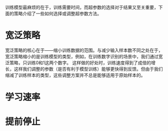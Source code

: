 训练模型最麻烦的在于，训练需要时间，而超参数的选择对于结果又至关重要，下面的策略介绍了一些如何选择或调整超参数方法。
# 宽泛策略
宽泛策略的核心在于——缩小训练数据的范围。与减少输入样本数不同之处在于，宽泛策略缩小的是训练模型的类型，例如，在训练数字识别的场景中，我们通过宽泛策略，只训练0和1这两个数字。
这样做的好处时，训练速度得到了成倍的增长，这样我们调整的参数（是否有利于模型训练）能够更快得到反馈。但由于我们缩减了训练样本的类型，这些调整方案并不总是能够适用于原始样本的。

# 学习速率

# 提前停止
